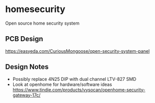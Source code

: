 # homesecurity
Open source home security system

## PCB Design
https://easyeda.com/CuriousMongoose/open-security-system-panel

## Design Notes
- Possibly replace 4N25 DIP with dual channel LTV-827 SMD
- Look at openhome for hardware/software ideas https://www.tindie.com/products/vysocan/openhome-security-gateway-17c/
